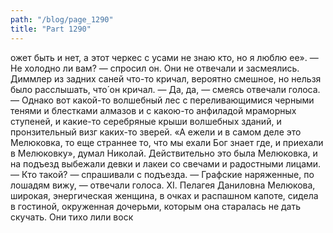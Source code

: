 ```yaml
---
path: "/blog/page_1290"
title: "Part 1290"
---
```


ожет быть и нет, а этот черкес с усами не знаю кто, но я люблю ее».
— Не холодно ли вам? — спросил он. Они не отвечали и засмеялись. Диммлер из задних саней что-то кричал, вероятно смешное, но нельзя было расслышать, что́ он кричал.
— Да, да, — смеясь отвечали голоса.
— Однако вот какой-то волшебный лес с переливающимися черными тенями и блестками алмазов и с какою-то анфиладой мраморных ступеней, и какие-то серебряные крыши волшебных зданий, и пронзительный визг каких-то зверей. «А ежели и в самом деле это Мелюковка, то еще страннее то, что мы ехали Бог знает где, и приехали в Мелюковку», думал Николай.
Действительно это была Мелюковка, и на подъезд выбежали девки и лакеи со свечами и радостными лицами.
— Кто такой? — спрашивали с подъезда.
— Графские наряженные, по лошадям вижу, — отвечали голоса.
ХІ.
Пелагея Даниловна Мелюкова, широкая, энергическая женщина, в очках и распашном капоте, сидела в гостиной, окруженная дочерьми, которым она старалась не дать скучать. Они тихо лили воск 
